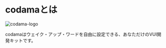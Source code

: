 # codamaとは

![codama-logo](https://user-images.githubusercontent.com/1875915/49234112-c8444d00-f43a-11e8-8b2c-8867b2e0de43.png)


codamaはウェイク・アップ・ワードを自由に設定できる、あなただけのVUI開発キットです。
